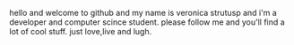 hello and welcome to github and my name is veronica strutusp and i'm a developer and computer scince student.
please follow me and you'll find a lot of cool stuff.
just love,live and lugh.

